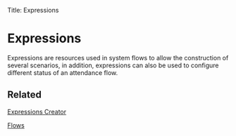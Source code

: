 Title: Expressions

# Expressions

Expressions are resources used in system flows to allow the construction of several scenarios, in addition, expressions can also be used to configure different status of an attendance flow.

## Related

[Expressions Creator][1]

[Flows][2]

[1]:/en-us/citsmart-esp-8/platform-administration/flow-maintenance/expressions-creator.html
[2]:/en-us/citsmart-esp-8/platform-administration/flow-maintenance/flows.html
